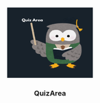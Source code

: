 <p align="center">
<a href="https://getbootstrap.com">
<img src="assets/images/QuizAreaIconDark.png" width="200" height="165">
</a>
</p>

<h3 align="center">QuizArea</h3>

